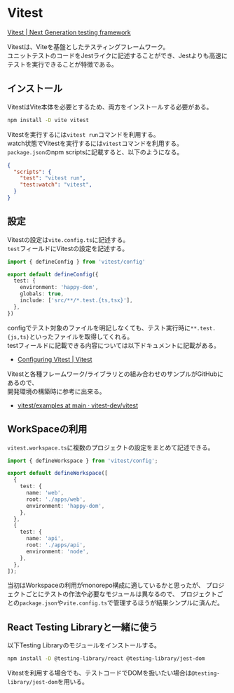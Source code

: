 # Vitest

[Vitest | Next Generation testing framework](https://vitest.dev/)

Vitestは、Viteを基盤としたテスティングフレームワーク。  
ユニットテストのコードをJestライクに記述することができ、Jestよりも高速にテストを実行できることが特徴である。

## インストール

VitestはVite本体を必要とするため、両方をインストールする必要がある。

```bash
npm install -D vite vitest
```

Vitestを実行するには`vitest run`コマンドを利用する。  
watch状態でVitestを実行するには`vitest`コマンドを利用する。  
`package.json`のnpm scriptsに記載すると、以下のようになる。

```json
{
  "scripts": {
    "test": "vitest run",
    "test:watch": "vitest",
  }
}
```

## 設定

Vitestの設定は`vite.config.ts`に記述する。  
`test`フィールドにVitestの設定を記述する。

```TypeScript
import { defineConfig } from 'vitest/config'

export default defineConfig({
  test: {
    environment: 'happy-dom',
    globals: true,
    include: ['src/**/*.test.{ts,tsx}'],
  },
})
```

configでテスト対象のファイルを明記しなくても、テスト実行時に`**.test.{js,ts}`といったファイルを取得してくれる。  
testフィールドに記載できる内容については以下ドキュメントに記載がある。  

- [Configuring Vitest | Vitest](https://vitest.dev/config/)

Vitestと各種フレームワーク/ライブラリとの組み合わせのサンプルがGitHubにあるので、  
開発環境の構築時に参考に出来る。

- [vitest/examples at main · vitest-dev/vitest](https://github.com/vitest-dev/vitest/tree/main/examples)

## WorkSpaceの利用

`vitest.workspace.ts`に複数のプロジェクトの設定をまとめて記述できる。

```TypeScript
import { defineWorkspace } from 'vitest/config';

export default defineWorkspace([
  {
    test: {
      name: 'web',
      root: './apps/web',
      environment: 'happy-dom',
    },
  },
  {
    test: {
      name: 'api',
      root: './apps/api',
      environment: 'node',
    },
  },
]);
```

当初はWorkspaceの利用がmonorepo構成に適しているかと思ったが、
プロジェクトごとにテストの作法や必要なモジュールは異なるので、
プロジェクトごとの`package.json`や`vite.config.ts`で管理するほうが結果シンプルに済んだ。

## React Testing Libraryと一緒に使う

以下Testing Libraryのモジュールをインストールする。

```bash
npm install -D @testing-library/react @testing-library/jest-dom
```

Vitestを利用する場合でも、テストコードでDOMを扱いたい場合は`@testing-library/jest-dom`を用いる。